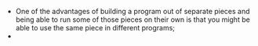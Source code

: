 - One of the advantages of building a program out of separate pieces and being able to run some of those pieces on their own is that you might be able to use the same piece in different programs;
- 
